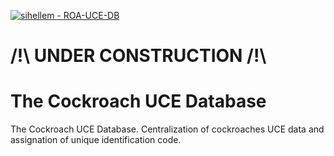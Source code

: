 [![sihellem - ROA-UCE-DB](https://img.shields.io/static/v1?label=sihellem&message=ROA-UCE-DB&color=red&logo=github)](https://github.com/sihellem/ROA-UCE-DB "Go to GitHub repo")

# /!\ UNDER CONSTRUCTION /!\

# The Cockroach UCE Database
The Cockroach UCE Database. Centralization of cockroaches UCE data and assignation of unique identification code.
